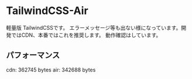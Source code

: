 # TailwindCSS-Air
軽量版 TailwindCSSです。 エラーメッセージ等も出ない様になっています。開発ではCDN、本番ではこれを推奨します。
動作確認はしています。

## パフォーマンス

cdn: 362745 bytes
air: 342688 bytes

